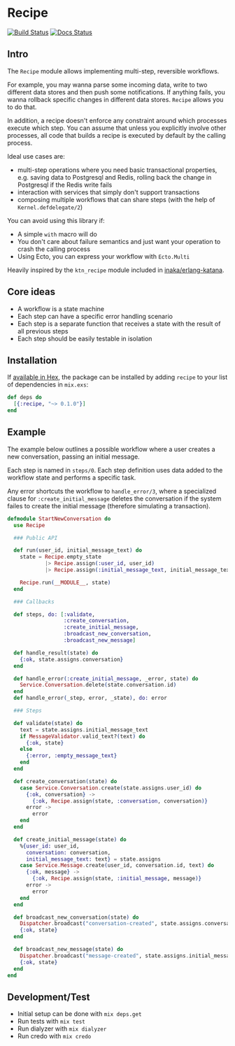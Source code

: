 # Recipe

[![Build Status](https://travis-ci.org/cloud8421/recipe.svg?branch=master)](https://travis-ci.org/cloud8421/recipe)
[![Docs Status](https://inch-ci.org/github/cloud8421/recipe.svg?branch=inch-ci-support)](https://inch-ci.org/github/cloud8421/recipe)

## Intro

The `Recipe` module allows implementing multi-step, reversible workflows.

For example, you may wanna parse some incoming data, write to two different
data stores and then push some notifications. If anything fails, you wanna
rollback specific changes in different data stores. `Recipe` allows you to do
that.

In addition, a recipe doesn't enforce any constraint around which processes
execute which step. You can assume that unless you explicitly involve other
processes, all code that builds a recipe is executed by default by the
calling process.

Ideal use cases are:

- multi-step operations where you need basic transactional properties, e.g.
  saving data to Postgresql and Redis, rolling back the change in Postgresql if
  the Redis write fails
- interaction with services that simply don't support transactions
- composing multiple workflows that can share steps (with the
  help of `Kernel.defdelegate/2`)

You can avoid using this library if:

- A simple `with` macro will do
- You don't care about failure semantics and just want your operation to
  crash the calling process
- Using Ecto, you can express your workflow with `Ecto.Multi`

Heavily inspired by the `ktn_recipe` module included in [inaka/erlang-katana](https://github.com/inaka/erlang-katana).

## Core ideas

- A workflow is a state machine
- Each step can have a specific error handling scenario
- Each step is a separate function that receives a state
  with the result of all previous steps
- Each step should be easily testable in isolation

## Installation

If [available in Hex](https://hex.pm/docs/publish), the package can be installed
by adding `recipe` to your list of dependencies in `mix.exs`:

```elixir
def deps do
  [{:recipe, "~> 0.1.0"}]
end
```

## Example

The example below outlines a possible workflow where a user creates a new
conversation, passing an initial message.

Each step is named in `steps/0`. Each step definition uses data added to the
workflow state and performs a specific task.

Any error shortcuts the workflow to `handle_error/3`, where a specialized
clause for `:create_initial_message` deletes the conversation if the system
failes to create the initial message (therefore simulating a transaction).

```elixir
defmodule StartNewConversation do
  use Recipe

  ### Public API

  def run(user_id, initial_message_text) do
    state = Recipe.empty_state
            |> Recipe.assign(:user_id, user_id)
            |> Recipe.assign(:initial_message_text, initial_message_text)

    Recipe.run(__MODULE__, state)
  end

  ### Callbacks

  def steps, do: [:validate,
                  :create_conversation,
                  :create_initial_message,
                  :broadcast_new_conversation,
                  :broadcast_new_message]

  def handle_result(state) do
    {:ok, state.assigns.conversation}
  end

  def handle_error(:create_initial_message, _error, state) do
    Service.Conversation.delete(state.conversation.id)
  end
  def handle_error(_step, error, _state), do: error

  ### Steps

  def validate(state) do
    text = state.assigns.initial_message_text
    if MessageValidator.valid_text?(text) do
      {:ok, state}
    else
      {:error, :empty_message_text}
    end
  end

  def create_conversation(state) do
    case Service.Conversation.create(state.assigns.user_id) do
      {:ok, conversation} ->
        {:ok, Recipe.assign(state, :conversation, conversation)}
      error ->
        error
    end
  end

  def create_initial_message(state) do
    %{user_id: user_id,
      conversation: conversation,
      initial_message_text: text} = state.assigns
    case Service.Message.create(user_id, conversation.id, text) do
      {:ok, message} ->
        {:ok, Recipe.assign(state, :initial_message, message)}
      error ->
        error
    end
  end

  def broadcast_new_conversation(state) do
    Dispatcher.broadcast("conversation-created", state.assigns.conversation)
    {:ok, state}
  end

  def broadcast_new_message(state) do
    Dispatcher.broadcast("message-created", state.assigns.initial_message)
    {:ok, state}
  end
end
```

## Development/Test

- Initial setup can be done with `mix deps.get`
- Run tests with `mix test`
- Run dialyzer with `mix dialyzer`
- Run credo with `mix credo`
